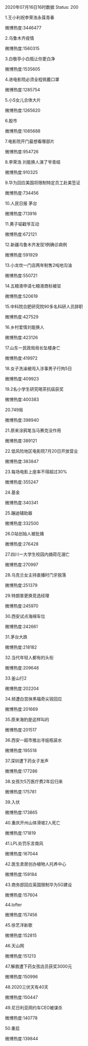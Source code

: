 2020年07月16日16时数据
Status: 200

1.王小利祝李荣浩永葆青春

微博热度:3446477

2.乌鲁木齐疫情

微博热度:1560315

3.白敬亭小白瓶让你更白净

微博热度:1535605

4.进电影院必须全程佩戴口罩

微博热度:1285754

5.小S女儿合体大片

微博热度:1265620

6.股市

微博热度:1085688

7.电影院开门最想看哪部片

微博热度:954726

8.李荣浩 刘能换人演了爷青结

微博热度:910325

9.华为回应美国将限制特定员工赴美签证

微博热度:734456

10.人民日报 茅台

微博热度:713916

11.黄子韬戳爷互动

微博热度:672121

12.新疆乌鲁木齐发现1例确诊病例

微博热度:591929

13.小龙坎一门店两年制售2吨地沟油

微博热度:550721

14.五粮液申请七粮液商标被驳

微博热度:520619

15.中科院合肥研究院90多名科研人员辞职

微博热度:427529

16.乡村爱情刘能换人

微博热度:423126

17.山东一民政局局长坠楼身亡

微博热度:419972

18.女子洗澡被闯入涉事男子行拘5日

微博热度:409923

19.2名小学生研究喝茶抗癌获奖

微博热度:400383

20.749局

微博热度:398940

21.原来涂鸦笔当马赛克没作用

微博热度:389121

22.低风险地区电影院7月20日开放营业

微博热度:383847

23.每场电影上座率不得超过30%

微博热度:355247

24.基金

微博热度:340341

25.蹦迪辅助器

微博热度:332500

26.D站创始人被批捕

微博热度:276428

27.四川一大学生校园内摘荷花溺亡

微博热度:270997

28.乌克兰女主持直播时门牙脱落

微博热度:251379

29.特朗普更换竞选经理

微博热度:245970

30.西安试点海绵车位

微博热度:242661

31.茅台大跌

微博热度:218182

32.当代年轻人都有的头衔

微博热度:209648

33.釜山行2

微博热度:202204

34.频遭白宫抹黑福奇尖锐回应

微博热度:201669

35.原来海豹是这样叫的

微博热度:201517

36.西安一超市推出寻娃瓶装水

微博热度:195518

37.深圳遭下药女子发声

微博热度:177286

38.女孩欠5万医疗费2年后归来

微博热度:175781

39.入伏

微博热度:173865

40.重庆开州山体滑坡2人死亡

微博热度:171819

41.LPL处罚乐言南风

微博热度:167044

42.医生卖房创办植物人托养中心

微博热度:159184

43.商务部回应英国限制华为5G建设

微博热度:157604

44.lofter

微博热度:157456

45.徐艺洋新歌

微博热度:152815

46.天山网

微博热度:151213

47.解救遭下药女孩店员获奖3000元

微博热度:150996

48.2020三伏天有40天

微博热度:150447

49.尼日利亚网约车CEO被谋杀

微博热度:140778

50.重启

微博热度:139844

